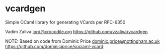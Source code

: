# vcardgen
Simple OCaml library for generating VCards per RFC-6350

Vadim Zaliva <lord@crocodile.org> https://github.com/vzaliva/vcardgen

NOTE: Based on code from Dominic Price <dominic.price@nottingham.ac.uk>
https://github.com/dominicjprice/sociaml-vcard

